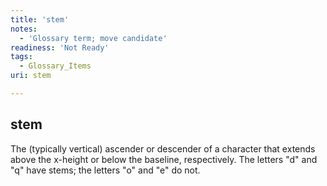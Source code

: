 ```yaml
---
title: 'stem'
notes:
  - 'Glossary term; move candidate'
readiness: 'Not Ready'
tags:
  - Glossary_Items
uri: stem

---
```

## stem

The (typically vertical) ascender or descender of a character that extends above the x-height or below the baseline, respectively. The letters "d" and "q" have stems; the letters "o" and "e" do not.

